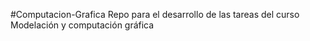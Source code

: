 #Computacion-Grafica
Repo para el desarrollo de las tareas del curso Modelación y computación gráfica
